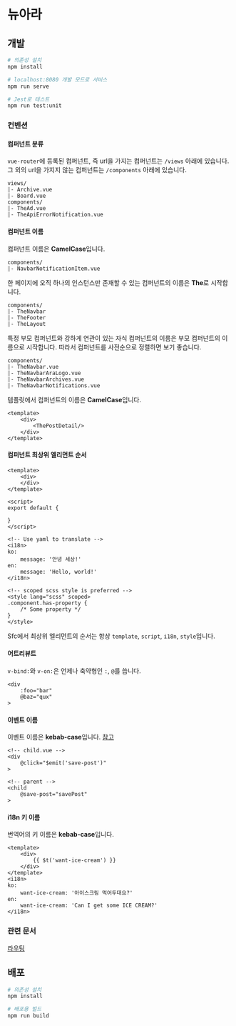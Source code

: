 # 뉴아라
## 개발
```bash
# 의존성 설치
npm install

# localhost:8080 개발 모드로 서비스
npm run serve

# Jest로 테스트
npm run test:unit
```

### 컨벤션
#### 컴퍼넌트 분류
`vue-router`에 등록된 컴퍼넌트, 즉 url을 가지는 컴퍼넌트는 `/views` 아래에 있습니다. 그 외의 url을 가지지 않는 컴퍼넌트는 `/components` 아래에 있습니다.
```
views/
|- Archive.vue
|- Board.vue
components/
|- TheAd.vue
|- TheApiErrorNotification.vue
```

#### 컴퍼넌트 이름
컴퍼넌트 이름은 **CamelCase**입니다.
```
components/
|- NavbarNotificationItem.vue
```
한 페이지에 오직 하나의 인스턴스만 존재할 수 있는 컴퍼넌트의 이름은 **The**로 시작합니다.
```
components/
|- TheNavbar
|- TheFooter
|- TheLayout
```
특정 부모 컴퍼넌트와 강하게 연관이 있는 자식 컴퍼넌트의 이름은 부모 컴퍼넌트의 이름으로 시작합니다. 따라서 컴퍼넌트를 사전순으로 정렬하면 보기 좋습니다.
```
components/
|- TheNavbar.vue
|- TheNavbarAraLogo.vue
|- TheNavbarArchives.vue
|- TheNavbarNotifications.vue
```
템플릿에서 컴퍼넌트의 이름은 **CamelCase**입니다.
```vue
<template>
    <div>
        <ThePostDetail/>
    </div>
</template>
```

#### 컴퍼넌트 최상위 엘리먼트 순서
```vue
<template>
    <div>
    </div>
</template>

<script>
export default {

}
</script>

<!-- Use yaml to translate -->
<i18n>
ko:
    message: '안녕 세상!'
en:
    message: 'Hello, world!'
</i18n>

<!-- scoped scss style is preferred -->
<style lang="scss" scoped>
.component.has-property {
    /* Some property */
}
</style>
```
Sfc에서 최상위 엘리먼트의 순서는 항상 `template`, `script`, `i18n`, `style`입니다.

#### 어트리뷰트
`v-bind:`와 `v-on:`은 언제나 축약형인 `:`, `@`를 씁니다.
```vue
<div
    :foo="bar"
    @baz="qux"
>
```

#### 이벤트 이름
이벤트 이름은 **kebab-case**입니다. [참고](https://vuejs.org/v2/guide/components-custom-events.html#Event-Names)
```vue
<!-- child.vue -->
<div
    @click="$emit('save-post')"
>
```

```vue
<!-- parent -->
<child
    @save-post="savePost"
>
```

#### i18n 키 이름
번역어의 키 이름은 **kebab-case**입니다.
```vue
<template>
    <div>
        {{ $t('want-ice-cream') }}
    </div>
</template>
<i18n>
ko:
    want-ice-cream: '아이스크림 먹어두대요?'
en:
    want-ice-cream: 'Can I get some ICE CREAM?'
</i18n>
```

### 관련 문서
[라우팅](src/router/README.md)

## 배포
```bash
# 의존성 설치
npm install

# 배포용 빌드
npm run build
```
